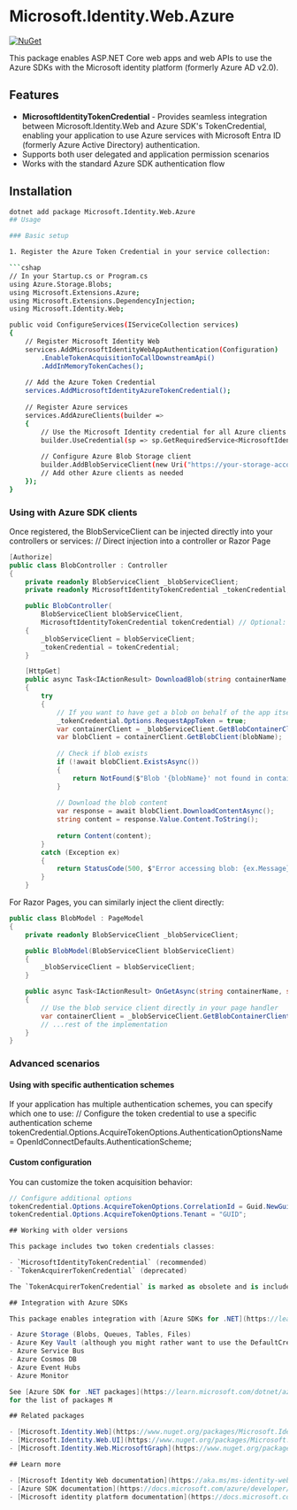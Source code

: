 # Microsoft.Identity.Web.Azure

[![NuGet](https://img.shields.io/nuget/v/Microsoft.Identity.Web.Azure.svg?style=flat-square&label=nuget)](https://www.nuget.org/packages/Microsoft.Identity.Web.Azure/)

This package enables ASP.NET Core web apps and web APIs to use the Azure SDKs with the Microsoft identity platform (formerly Azure AD v2.0).

## Features

- **MicrosoftIdentityTokenCredential** - Provides seamless integration between Microsoft.Identity.Web and Azure SDK's TokenCredential, enabling your application to use Azure services with Microsoft Entra ID (formerly Azure Active Directory) authentication.
- Supports both user delegated and application permission scenarios
- Works with the standard Azure SDK authentication flow

## Installation

```sh
dotnet add package Microsoft.Identity.Web.Azure
## Usage

### Basic setup

1. Register the Azure Token Credential in your service collection:

```cshap
// In your Startup.cs or Program.cs
using Azure.Storage.Blobs;
using Microsoft.Extensions.Azure;
using Microsoft.Extensions.DependencyInjection;
using Microsoft.Identity.Web;

public void ConfigureServices(IServiceCollection services)
{
    // Register Microsoft Identity Web
    services.AddMicrosoftIdentityWebAppAuthentication(Configuration)
        .EnableTokenAcquisitionToCallDownstreamApi()
        .AddInMemoryTokenCaches();
        
    // Add the Azure Token Credential
    services.AddMicrosoftIdentityAzureTokenCredential();
    
    // Register Azure services
    services.AddAzureClients(builder => 
    {
        // Use the Microsoft Identity credential for all Azure clients
        builder.UseCredential(sp => sp.GetRequiredService<MicrosoftIdentityTokenCredential>());
        
        // Configure Azure Blob Storage client
        builder.AddBlobServiceClient(new Uri("https://your-storage-account.blob.core.windows.net"));
        // Add other Azure clients as needed
    });
}
```

### Using with Azure SDK clients

Once registered, the BlobServiceClient can be injected directly into your controllers or services:
// Direct injection into a controller or Razor Page

```csharp
[Authorize]
public class BlobController : Controller
{
    private readonly BlobServiceClient _blobServiceClient;
    private readonly MicrosoftIdentityTokenCredential _tokenCredential;

    public BlobController(
        BlobServiceClient blobServiceClient,
        MicrosoftIdentityTokenCredential tokenCredential) // Optional: inject if you need to modify token behavior
    {
        _blobServiceClient = blobServiceClient;
        _tokenCredential = tokenCredential;
    }

    [HttpGet]
    public async Task<IActionResult> DownloadBlob(string containerName, string blobName)
    {
        try
        {
            // If you want to have get a blob on behalf of the app itself.
            _tokenCredential.Options.RequestAppToken = true;
            var containerClient = _blobServiceClient.GetBlobContainerClient(containerName);
            var blobClient = containerClient.GetBlobClient(blobName);
            
            // Check if blob exists
            if (!await blobClient.ExistsAsync())
            {
                return NotFound($"Blob '{blobName}' not found in container '{containerName}'");
            }
            
            // Download the blob content
            var response = await blobClient.DownloadContentAsync();
            string content = response.Value.Content.ToString();
            
            return Content(content);
        }
        catch (Exception ex)
        {
            return StatusCode(500, $"Error accessing blob: {ex.Message}");
        }
    }
```
    
For Razor Pages, you can similarly inject the client directly:

```csharp
public class BlobModel : PageModel
{
    private readonly BlobServiceClient _blobServiceClient;

    public BlobModel(BlobServiceClient blobServiceClient)
    {
        _blobServiceClient = blobServiceClient;
    }

    public async Task<IActionResult> OnGetAsync(string containerName, string blobName)
    {
        // Use the blob service client directly in your page handler
        var containerClient = _blobServiceClient.GetBlobContainerClient(containerName);
        // ...rest of the implementation
    }
}
```


### Advanced scenarios

#### Using with specific authentication schemes

If your application has multiple authentication schemes, you can specify which one to use:
// Configure the token credential to use a specific authentication scheme
tokenCredential.Options.AcquireTokenOptions.AuthenticationOptionsName = OpenIdConnectDefaults.AuthenticationScheme;

#### Custom configuration

You can customize the token acquisition behavior:

```cs
// Configure additional options
tokenCredential.Options.AcquireTokenOptions.CorrelationId = Guid.NewGuid();
tokenCredential.Options.AcquireTokenOptions.Tenant = "GUID";

## Working with older versions

This package includes two token credentials classes:

- `MicrosoftIdentityTokenCredential` (recommended)
- `TokenAcquirerTokenCredential` (deprecated)

The `TokenAcquirerTokenCredential` is marked as obsolete and is included for backward compatibility. New applications should use `MicrosoftIdentityTokenCredential` instead.

## Integration with Azure SDKs

This package enables integration with [Azure SDKs for .NET](https://learn.microsoft.com/dotnet/azure/sdk/azure-sdk-for-dotnet), including but not limited to:

- Azure Storage (Blobs, Queues, Tables, Files)
- Azure Key Vault (although you might rather want to use the DefaultCrentialLoader for credentials)
- Azure Service Bus
- Azure Cosmos DB
- Azure Event Hubs
- Azure Monitor

See [Azure SDK for .NET packages](https://learn.microsoft.com/dotnet/azure/sdk/packages#libraries-using-azurecore)
for the list of packages M

## Related packages

- [Microsoft.Identity.Web](https://www.nuget.org/packages/Microsoft.Identity.Web/)
- [Microsoft.Identity.Web.UI](https://www.nuget.org/packages/Microsoft.Identity.Web.UI/)
- [Microsoft.Identity.Web.MicrosoftGraph](https://www.nuget.org/packages/Microsoft.Identity.Web.MicrosoftGraph/)

## Learn more

- [Microsoft Identity Web documentation](https://aka.ms/ms-identity-web)
- [Azure SDK documentation](https://docs.microsoft.com/azure/developer/azure-sdk/)
- [Microsoft identity platform documentation](https://docs.microsoft.com/azure/active-directory/develop/)
